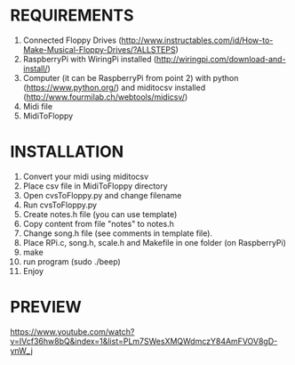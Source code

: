REQUIREMENTS
============
1. Connected Floppy Drives (http://www.instructables.com/id/How-to-Make-Musical-Floppy-Drives/?ALLSTEPS)
2. RaspberryPi with WiringPi installed (http://wiringpi.com/download-and-install/)
3. Computer (it can be RaspberryPi from point 2) with python (https://www.python.org/) and miditocsv installed (http://www.fourmilab.ch/webtools/midicsv/)
4. Midi file
5. MidiToFloppy

INSTALLATION
============
1. Convert your midi using miditocsv
2. Place csv file in MidiToFloppy directory
3. Open cvsToFloppy.py and change filename
4. Run cvsToFloppy.py
5. Create notes.h file (you can use template)
6. Copy content from file "notes" to notes.h
7. Change song.h file (see comments in template file).
8. Place RPi.c, song.h, scale.h and Makefile in one folder (on RaspberryPi)
9. make
10. run program (sudo ./beep)
11. Enjoy


PREVIEW
============
https://www.youtube.com/watch?v=IVcf36hw8bQ&index=1&list=PLm7SWesXMQWdmczY84AmFVOV8gD-ynW_j